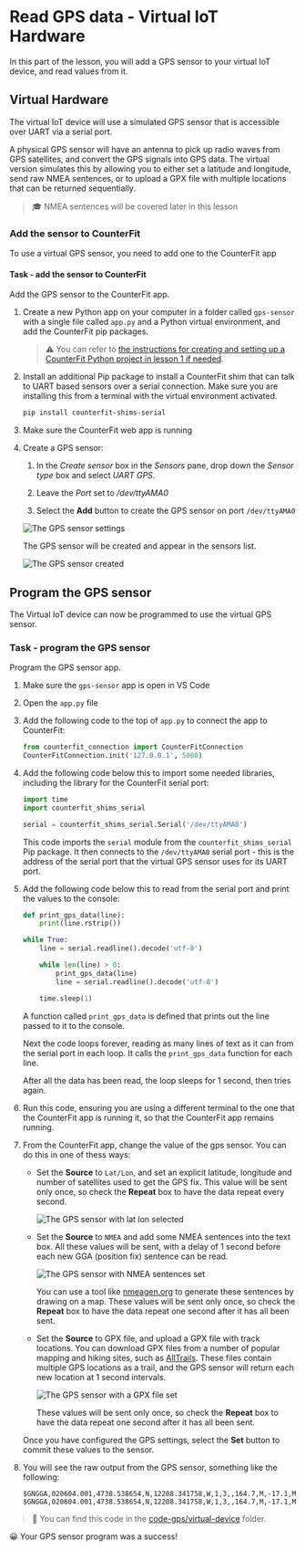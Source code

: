 # Read GPS data - Virtual IoT Hardware

In this part of the lesson, you will add a GPS sensor to your virtual IoT device, and read values from it.

## Virtual Hardware

The virtual IoT device will use a simulated GPS sensor that is accessible over UART via a serial port.

A physical GPS sensor will have an antenna to pick up radio waves from GPS satellites, and convert the GPS signals into GPS data. The virtual version simulates this by allowing you to either set a latitude and longitude,  send raw NMEA sentences, or to upload a GPX file with multiple locations that can be returned sequentially.

> 🎓 NMEA sentences will be covered later in this lesson

### Add the sensor to CounterFit

To use a virtual GPS sensor, you need to add one to the CounterFit app

#### Task - add the sensor to CounterFit

Add the GPS sensor to the CounterFit app.

1. Create a new Python app on your computer in a folder called `gps-sensor` with a single file called `app.py` and a Python virtual environment, and add the CounterFit pip packages.

    > ⚠️ You can refer to [the instructions for creating and setting up a CounterFit Python project in lesson 1 if needed](../../../1-getting-started/lessons/1-introduction-to-iot/virtual-device.md).

1. Install an additional Pip package to install a CounterFit shim that can talk to UART based sensors over a serial connection. Make sure you are installing this from a terminal with the virtual environment activated.

    ```sh
    pip install counterfit-shims-serial
    ```

1. Make sure the CounterFit web app is running

1. Create a GPS sensor:

    1. In the *Create sensor* box in the *Sensors* pane, drop down the *Sensor type* box and select *UART GPS*.

    1. Leave the *Port* set to */dev/ttyAMA0*

    1. Select the **Add** button to create the GPS sensor on port `/dev/ttyAMA0`

    ![The GPS sensor settings](../../../images/counterfit-create-gps-sensor.png)

    The GPS sensor will be created and appear in the sensors list.

    ![The GPS sensor created](../../../images/counterfit-gps-sensor.png)

## Program the GPS sensor

The Virtual IoT device can now be programmed to use the virtual GPS sensor.

### Task - program the GPS sensor

Program the GPS sensor app.

1. Make sure the `gps-sensor` app is open in VS Code

1. Open the `app.py` file

1. Add the following code to the top of `app.py` to connect the app to CounterFit:

    ```python
    from counterfit_connection import CounterFitConnection
    CounterFitConnection.init('127.0.0.1', 5000)
    ```

1. Add the following code below this to import some needed libraries, including the library for the CounterFit serial port:

    ```python
    import time
    import counterfit_shims_serial
    
    serial = counterfit_shims_serial.Serial('/dev/ttyAMA0')
    ```

    This code imports the `serial` module from the `counterfit_shims_serial` Pip package. It then connects to the `/dev/ttyAMA0` serial port - this is the address of the serial port that the virtual GPS sensor uses for its UART port.

1. Add the following code below this to read from the serial port and print the values to the console:

    ```python
    def print_gps_data(line):
        print(line.rstrip())
    
    while True:
        line = serial.readline().decode('utf-8')
    
        while len(line) > 0:
            print_gps_data(line)
            line = serial.readline().decode('utf-8')
    
        time.sleep(1)
    ```

    A function called `print_gps_data` is defined that prints out the line passed to it to the console.

    Next the code loops forever, reading as many lines of text as it can from the serial port in each loop. It calls the `print_gps_data` function for each line.

    After all the data has been read, the loop sleeps for 1 second, then tries again.

1. Run this code, ensuring you are using a different terminal to the one that the CounterFit app is running it, so that the CounterFit app remains running.

1. From the CounterFit app, change the value of the gps sensor. You can do this in one of thess ways:

    * Set the **Source** to `Lat/Lon`, and set an explicit latitude, longitude and number of satellites used to get the GPS fix. This value will be sent only once, so check the **Repeat** box to have the data repeat every second.

      ![The GPS sensor with lat lon selected](../../../images/counterfit-gps-sensor-latlon.png)

    * Set the **Source** to `NMEA` and add some NMEA sentences into the text box. All these values will be sent, with a delay of 1 second before each new GGA (position fix) sentence can be read.

      ![The GPS sensor with NMEA sentences set](../../../images/counterfit-gps-sensor-nmea.png)

      You can use a tool like [nmeagen.org](https://www.nmeagen.org) to generate these sentences by drawing on a map. These values will be sent only once, so check the **Repeat** box to have the data repeat one second after it has all been sent.

    * Set the **Source** to GPX file, and upload a GPX file with track locations. You can download GPX files from a number of popular mapping and hiking sites, such as [AllTrails](https://www.alltrails.com/). These files contain multiple GPS locations as a trail, and the GPS sensor will return each new location at 1 second intervals.

      ![The GPS sensor with a GPX file set](../../../images/counterfit-gps-sensor-gpxfile.png)

      These values will be sent only once, so check the **Repeat** box to have the data repeat one second after it has all been sent.

    Once you have configured the GPS settings, select the **Set** button to commit these values to the sensor.

1. You will see the raw output from the GPS sensor, something like the following:

    ```output
    $GNGGA,020604.001,4738.538654,N,12208.341758,W,1,3,,164.7,M,-17.1,M,,*67
    $GNGGA,020604.001,4738.538654,N,12208.341758,W,1,3,,164.7,M,-17.1,M,,*67
    ```

> 💁 You can find this code in the [code-gps/virtual-device](code-gps/virtual-device) folder.

😀 Your GPS sensor program was a success!
